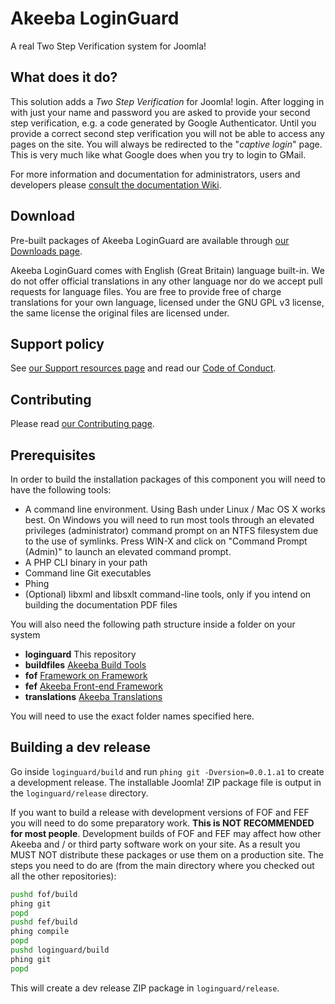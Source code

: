 # Akeeba LoginGuard

A real Two Step Verification system for Joomla!

## What does it do?

This solution adds a _Two Step Verification_ for Joomla! login. After logging in with just your name and password you are asked to provide your second step verification, e.g. a code generated by Google Authenticator. Until you provide a correct second step verification you will not be able to access any pages on the site. You will always be redirected to the "_captive login_" page. This is very much like what Google does when you try to login to GMail.

For more information and documentation for administrators, users and developers please [consult the documentation Wiki](https://github.com/akeeba/loginguard/wiki).

## Download

Pre-built packages of Akeeba LoginGuard are available through [our Downloads page](https://www.akeeba.com/download/official/loginguard.html).

Akeeba LoginGuard comes with English (Great Britain) language built-in. We do not offer official translations in any other language nor do we accept pull requests for language files. You are free to provide free of charge translations for your own language, licensed under the GNU GPL v3 license, the same license the original files are licensed under.

## Support policy

See [our Support resources page](.github/SUPPORT.md) and read our [Code of Conduct](.github/CODE_OF_CONDUCT.md).

## Contributing

Please read [our Contributing page](.github/CONTRIBUTING.md).
 
## Prerequisites

In order to build the installation packages of this component you will need to have the following tools:

* A command line environment. Using Bash under Linux / Mac OS X works best. On Windows you will need to run most tools through an elevated privileges (administrator) command prompt on an NTFS filesystem due to the use of symlinks. Press WIN-X and click on "Command Prompt (Admin)" to launch an elevated command prompt.
* A PHP CLI binary in your path
* Command line Git executables
* Phing
* (Optional) libxml and libsxlt command-line tools, only if you intend on building the documentation PDF files

You will also need the following path structure inside a folder on your system

* **loginguard** This repository
* **buildfiles** [Akeeba Build Tools](https://github.com/akeeba/buildfiles)
* **fof** [Framework on Framework](https://github.com/akeeba/fof)
* **fef** [Akeeba Front-end Framework](https://github.com/akeeba/fef)
* **translations** [Akeeba Translations](https://github.com/akeeba/translations)

You will need to use the exact folder names specified here.

## Building a dev release

Go inside `loginguard/build` and run `phing git -Dversion=0.0.1.a1` to create a development release. The installable Joomla! ZIP package file is output in the `loginguard/release` directory.

If you want to build a release with development versions of FOF and FEF you will need to do some preparatory work. **This is NOT RECOMMENDED for most people**. Development builds of FOF and FEF may affect how other Akeeba and / or third party software work on your site. As a result you MUST NOT distribute these packages or use them on a production site. The steps you need to do are (from the main directory where you checked out all the other repositories):
```bash
pushd fof/build
phing git
popd
pushd fef/build
phing compile
popd
pushd loginguard/build
phing git 
popd 
```
This will create a dev release ZIP package in `loginguard/release`.